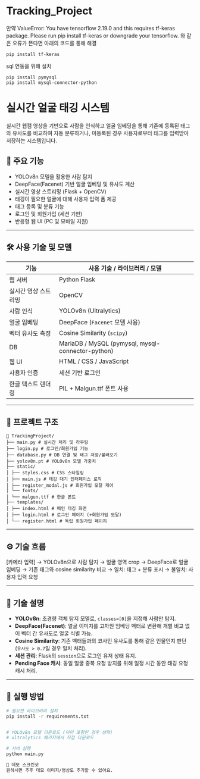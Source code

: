 # Tracking_Project
만약 ValueError: You have tensorflow 2.19.0 and this requires tf-keras package. Please run pip install tf-keras or downgrade your tensorflow. 와 같은 오류가 뜬다면 아래의 코드를 통해 해결
```
pip install tf-keras
```

sql 연동을 위해 설치
```
pip install pymysql
pip install mysql-connector-python
```


# 실시간 얼굴 태깅 시스템

실시간 웹캠 영상을 기반으로 사람을 인식하고 얼굴 임베딩을 통해 기존에 등록된 태그와 유사도를 비교하여 자동 분류하거나, 미등록된 경우 사용자로부터 태그를 입력받아 저장하는 시스템입니다.

## 📌 주요 기능

- YOLOv8n 모델을 활용한 사람 탐지
- DeepFace(Facenet) 기반 얼굴 임베딩 및 유사도 계산
- 실시간 영상 스트리밍 (Flask + OpenCV)
- 태깅이 필요한 얼굴에 대해 사용자 입력 폼 제공
- 태그 등록 및 분류 기능
- 로그인 및 회원가입 (세션 기반)
- 반응형 웹 UI (PC 및 모바일 지원)

---

## 🛠️ 사용 기술 및 모델

| 기능 | 사용 기술 / 라이브러리 / 모델 |
|------|------------------------------|
| 웹 서버 | Python Flask |
| 실시간 영상 스트리밍 | OpenCV |
| 사람 인식 | YOLOv8n (Ultralytics) |
| 얼굴 임베딩 | DeepFace (`Facenet` 모델 사용) |
| 벡터 유사도 측정 | Cosine Similarity (`scipy`) |
| DB | MariaDB / MySQL (pymysql, mysql-connector-python) |
| 웹 UI | HTML / CSS / JavaScript |
| 사용자 인증 | 세션 기반 로그인 |
| 한글 텍스트 렌더링 | PIL + Malgun.ttf 폰트 사용 |

---

## 📂 프로젝트 구조
```
📁 TrackingProject/
├── main.py # 실시간 처리 및 라우팅
├── login.py # 로그인/회원가입 기능
├── database.py # DB 연결 및 태그 저장/불러오기
├── yolov8n.pt # YOLOv8n 모델 가중치
├── static/
│ ├── styles.css # CSS 스타일링
│ ├── main.js # 태깅 대기 인터페이스 로직
│ ├── register_modal.js # 회원가입 모달 제어
│ └── fonts/
│ └── malgun.ttf # 한글 폰트
├── templates/
│ ├── index.html # 메인 태깅 화면
│ ├── login.html # 로그인 페이지 (+회원가입 모달)
│ └── register.html # 독립 회원가입 페이지
```

---

## ⚙️ 기술 흐름
[카메라 입력]
→ YOLOv8n으로 사람 탐지
→ 얼굴 영역 crop
→ DeepFace로 얼굴 임베딩
→ 기존 태그와 cosine similarity 비교
→ 일치: 태그 + 분류 표시
→ 불일치: 사용자 입력 요청


---

## 🧠 기술 설명

- **YOLOv8n**: 초경량 객체 탐지 모델로, `classes=[0]`을 지정해 사람만 탐지.
- **DeepFace(Facenet)**: 얼굴 이미지를 고차원 임베딩 벡터로 변환해 개별 비교 없이 벡터 간 유사도로 얼굴 식별 가능.
- **Cosine Similarity**: 기존 벡터들과의 코사인 유사도를 통해 같은 인물인지 판단 (`유사도 > 0.7`일 경우 일치 처리).
- **세션 관리**: Flask의 `session`으로 로그인 유저 상태 유지.
- **Pending Face 캐시**: 동일 얼굴 중복 요청 방지를 위해 일정 시간 동안 태깅 요청 캐시 처리.

---

## 🧪 실행 방법

```bash
# 필요한 라이브러리 설치
pip install -r requirements.txt


# YOLOv8n 모델 다운로드 (이미 포함된 경우 생략)
# ultralytics 패키지에서 직접 다운로드

# 서버 실행
python main.py

📸 데모 스크린샷
원하시면 추후 데모 이미지/영상도 추가할 수 있어요.


